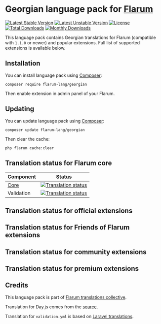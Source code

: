 # Georgian language pack for [Flarum](https://flarum.org/)

[![Latest Stable Version](https://img.shields.io/packagist/v/flarum-lang/georgian?color=success&label=stable)](https://packagist.org/packages/flarum-lang/georgian) 
[![Latest Unstable Version](https://img.shields.io/packagist/v/flarum-lang/georgian?include_prereleases&label=unstable)](https://packagist.org/packages/flarum-lang/georgian) 
[![License](https://img.shields.io/packagist/l/flarum-lang/georgian)](https://packagist.org/packages/flarum-lang/georgian) 
[![Total Downloads](https://img.shields.io/packagist/dt/flarum-lang/georgian)](https://packagist.org/packages/flarum-lang/georgian/stats) 
[![Monthly Downloads](https://img.shields.io/packagist/dm/flarum-lang/georgian)](https://packagist.org/packages/flarum-lang/georgian/stats) 

This language pack contains Georgian translations for Flarum (compatible with `1.1.0` or newer) and popular extensions. Full list of supported extensions is available below.


## Installation

You can install language pack using [Composer](https://getcomposer.org/):

```console
composer require flarum-lang/georgian
```

Then enable extension in admin panel of your Flarum.


## Updating

You can update language pack using [Composer](https://getcomposer.org/):

```console
composer update flarum-lang/georgian
```

Then clear the cache:

```console
php flarum cache:clear
```


## Translation status for Flarum core

| Component | Status |
| --- | --- |
| [Core](https://github.com/flarum/core) | [![Translation status](https://weblate.rob006.net/widgets/flarum/ka/core/svg-badge.svg)](https://weblate.rob006.net/projects/flarum/core/ka/) |
| Validation | [![Translation status](https://weblate.rob006.net/widgets/flarum/ka/validation/svg-badge.svg)](https://weblate.rob006.net/projects/flarum/validation/ka/) |


## Translation status for official extensions

<!-- flarum-extensions-list-start -->
<!-- flarum-extensions-list-stop -->


## Translation status for Friends of Flarum extensions

<!-- fof-extensions-list-start -->
<!-- fof-extensions-list-stop -->


## Translation status for community extensions

<!-- various-extensions-list-start -->
<!-- various-extensions-list-stop -->


## Translation status for premium extensions

<!-- premium-extensions-list-start -->
<!-- premium-extensions-list-stop -->


## Credits

This language pack is part of [Flarum translations collective](https://github.com/rob006-software/flarum-translations).

Translation for Day.js comes from the [source](https://github.com/iamkun/dayjs/blob/v1.10.4/src/locale/ka.js).

Translation for `validation.yml` is based on [Laravel translations](https://github.com/Laravel-Lang/lang/blob/8.1.3/src/ka/validation.php).
